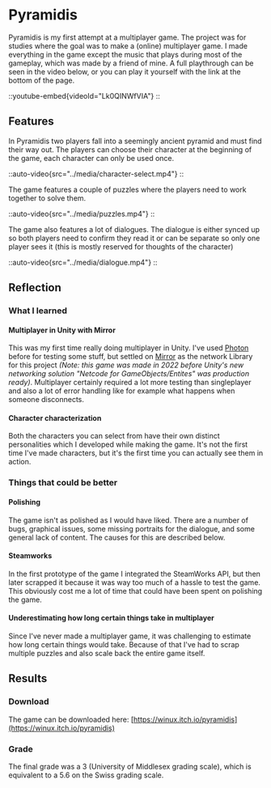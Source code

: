 # Pyramidis
Pyramidis is my first attempt at a multiplayer game.
The project was for studies where the goal was to make a (online) multiplayer game.
I made everything in the game except the music that plays during most of the gameplay, which was made by a friend of mine.
A full playthrough can be seen in the video below, or you can play it yourself with the link at the bottom of the page.

::youtube-embed{videoId="Lk0QINWfVIA"}
::

## Features
In Pyramidis two players fall into a seemingly ancient pyramid and must find their way out.
The players can choose their character at the beginning of the game, each character can only be used once.

::auto-video{src="../media/character-select.mp4"}
::

The game features a couple of puzzles where the players need to work together to solve them.

::auto-video{src="../media/puzzles.mp4"}
::

The game also features a lot of dialogues. The dialogue is either synced up so both players need to confirm they read it or can be separate so only one player sees it 
(this is mostly reserved for thoughts of the character)

::auto-video{src="../media/dialogue.mp4"}
::

## Reflection

### What I learned

#### Multiplayer in Unity with Mirror
This was my first time really doing multiplayer in Unity.
I've used [Photon](https://www.photonengine.com/pun) before for testing some stuff, 
but settled on [Mirror](https://assetstore.unity.com/packages/tools/network/mirror-129321?srsltid=AfmBOorSfg6Bf6syfYja8Efy9XC5npHNYzECelGmss-e2zicTpgY5Rh4) 
as the network Library for this project _(Note: this game was made in 2022 before Unity's new networking solution "Netcode for GameObjects/Entites" was production ready)_.
Multiplayer certainly required a lot more testing than singleplayer and also a lot of error handling like for example what happens when someone disconnects.

#### Character characterization
Both the characters you can select from have their own distinct personalities which I developed while making the game.
It's not the first time I've made characters, but it's the first time you can actually see them in action.

### Things that could be better

#### Polishing
The game isn't as polished as I would have liked. 
There are a number of bugs, graphical issues, some missing portraits for the dialogue, and some general lack of content.
The causes for this are described below.

#### Steamworks
In the first prototype of the game I integrated the SteamWorks API, but then later scrapped it because it was way too much of a hassle to test the game.
This obviously cost me a lot of time that could have been spent on polishing the game.

#### Underestimating how long certain things take in multiplayer
Since I've never made a multiplayer game, it was challenging to estimate how long certain things would take.
Because of that I've had to scrap multiple puzzles and also scale back the entire game itself. 

## Results

### Download
The game can be downloaded here: [https://winux.itch.io/pyramidis](https://winux.itch.io/pyramidis)

### Grade
The final grade was a 3 (University of Middlesex grading scale), which is equivalent to a 5.6 on the Swiss grading scale.



